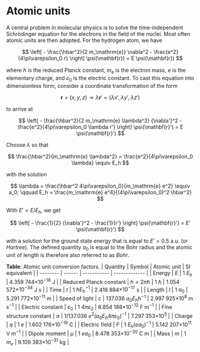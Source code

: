 # Atomic units

A central problem in molecular physics is to solve the time-independent Schrödinger equation for the electrons in the field of the nuclei. Most often atomic units are then adopted. For the hydrogen atom, we have

$$
\left[
     - \frac{\hbar^2}{2 m_\mathrm{e}} \nabla^2
     - \frac{e^2}{4\pi\varepsilon_0 r}
     \right] \psi(\mathbf{r}) =
     E  \psi(\mathbf{r})
$$

where $\hbar$ is the reduced Planck constant, $m_\mathrm{e}$ is the electron mass, $e$ is the elementary charge, and $\varepsilon_0$ is the electric constant. To cast this equation into dimensionless form, consider a coordinate transformation of the form

$$
    \mathbf{r} = (x,y,z) \longrightarrow
    \lambda \mathbf{r}' = (\lambda x', \lambda y', \lambda z')
$$

to arrive at

$$
\left[
     - \frac{\hbar^2}{2 m_\mathrm{e} \lambda^2} {\nabla'}^2
     - \frac{e^2}{4\pi\varepsilon_0 \lambda r'}
     \right] \psi(\mathbf{r}') =
     E  \psi(\mathbf{r}')
$$

Choose $\lambda$ so that 

$$
     \frac{\hbar^2}{m_\mathrm{e} \lambda^2} =
     \frac{e^2}{4\pi\varepsilon_0 \lambda} \equiv E_h
$$

with the solution

$$
     \lambda =
     \frac{\hbar^2 4\pi\varepsilon_0}{m_\mathrm{e} e^2} \equiv a_0; 
\qquad 
     E_h = 
     \frac{m_\mathrm{e} e^4}{(4\pi\varepsilon_0)^2 \hbar^2}
$$

With $E' = E/E_h$, we get

$$
\left[
     - \frac{1}{2} {\nabla'}^2
     - \frac{1}{r'}
     \right] \psi(\mathbf{r}') =
     E'  \psi(\mathbf{r}')
$$

with a solution for the ground state energy that is equal to $E' = 0.5$ a.u. (or *Hartree*). The defined quantity $a_0$ is equal to the Bohr radius and the atomic unit of length is therefore also referred to as *Bohr*.

**Table**: Atomic unit conversion factors.
| Quantity | Symbol | Atomic unit | SI equivalent |
| -------- | ------ | ----------- | ------------- |
| Energy                  | $E$ | 1 $E_\mathrm{h}$ | 4.359 744$\times 10^{-18}$ J |
| Reduced Planck constant | $h = 2\pi\hbar$ | 1 $\hbar$ | 1.054 572$\times 10^{-34}$ J s |
| Time                    | $t$ | 1 $\hbar E_\mathrm{h}^{-1}$ | 2.418 884$\times 10^{-17}$ s |
| Length                  | $l$ | 1 $a_0$ | 5.291 772$\times 10^{-11}$ m |
| Speed of light          | $c$ | 137.036 $a_0 E_h  \hbar^{-1}$ | 2.997 925$\times 10^{8}$ m s$^{-1}$ |
| Electric constant       | $\varepsilon_0$ | 1 $4\pi\varepsilon_0$ | 8.854 188$\times 10^{-12}$ F m$^{-1}$ |
| Fine structure constant | $\alpha$ | 1/137.036 $e^2( a_0 E_h 4\pi\varepsilon_0)^{-1}$ | 7.297 353$\times 10^{3}$ |
| Charge                  | $q$ | 1 $e$ | 1.602 176$\times 10^{-19}$ C |
| Electric field          | $F$ | 1 $E_h (e a_{0})^{-1}$ | 5.142 207$\times 10^{11}$ V m$^{-1}$ |
| Dipole moment           | $\mu$ | 1 $e a_{0}$ | 8.478 353$\times 10^{-30}$ C m |
| Mass                    | $m$ | 1 $m_e$ | 9.109 383$\times 10^{-31}$ kg |
